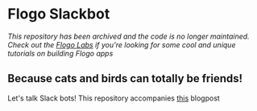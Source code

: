 # Flogo Slackbot

_This repository has been archived and the code is no longer maintained. Check out the [Flogo Labs](https://tibcosoftware.github.io/flogo/labs/) if you're looking for some cool and unique tutorials on building Flogo apps_

## Because cats and birds can totally be friends!

Let's talk Slack bots! This repository accompanies [this](https://medium.com/@lstigter/a-cat-slack-bot-powered-by-flogo-232ac33d3be5) blogpost

